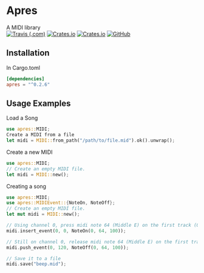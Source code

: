 # Apres
A MIDI library<br/>
[![Travis (.com)](https://img.shields.io/travis/com/quintinfsmith/apres?style=flat-square)](https://travis-ci.com/github/quintinfsmith/apres)
[![Crates.io](https://img.shields.io/crates/d/apres?style=flat-square)](https://crates.io/crates/apres)
[![Crates.io](https://img.shields.io/crates/v/apres?style=flat-square)](https://crates.io/crates/apres)
[![GitHub](https://img.shields.io/crates/l/apres?style=flat-square)](https://burnsomni.net/project/apres/?branch=master&path=LICENSE)

## Installation
In Cargo.toml
```toml
[dependencies]
apres = "^0.2.6"
```
## Usage Examples
Load a Song
```rust
use apres::MIDI;
Create a MIDI from a file
let midi = MIDI::from_path("/path/to/file.mid").ok().unwrap();
```
Create a new MIDI
```rust
use apres::MIDI;
// Create an empty MIDI file.
let midi = MIDI::new();
```
Creating a song
```rust
use apres::MIDI;
use apres::MIDIEvent::{NoteOn, NoteOff};
// Create an empty MIDI file.
let mut midi = MIDI::new();

// Using channel 0, press midi note 64 (Middle E) on the first track (0) at the first position (0 ticks)
midi.insert_event(0, 0, NoteOn(0, 64, 100));

// Still on channel 0, release midi note 64 (Middle E) on the first track (0) one beat later (120 ticks)
midi.push_event(0, 120, NoteOff(0, 64, 100));

// Save it to a file
midi.save("beep.mid");
```

